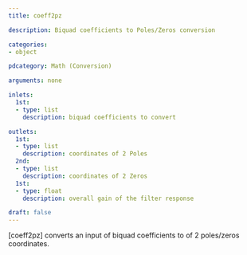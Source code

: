 ```yaml
---
title: coeff2pz

description: Biquad coefficients to Poles/Zeros conversion

categories:
- object

pdcategory: Math (Conversion)

arguments: none

inlets:
  1st:
  - type: list
    description: biquad coefficients to convert

outlets:
  1st:
  - type: list
    description: coordinates of 2 Poles
  2nd:
  - type: list
    description: coordinates of 2 Zeros
  1st:
  - type: float
    description: overall gain of the filter response

draft: false
---
```


[coeff2pz] converts an input of biquad coefficients to of 2 poles/zeros coordinates.
